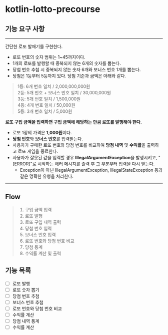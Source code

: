 # kotlin-lotto-precourse

## 기능 요구 사항

---
간단한 로또 발매기를 구현한다.

- 로또 번호의 숫자 범위는 1~45까지이다.  
- 1개의 로또를 발행할 때 중복되지 않는 6개의 숫자를 뽑는다.  
- 당첨 번호 추첨 시 중복되지 않는 숫자 6개와 보너스 번호 1개를 뽑는다.  
- 당첨은 1등부터 5등까지 있다. 당첨 기준과 금액은 아래와 같다.

>1등: 6개 번호 일치 / 2,000,000,000원  
2등: 5개 번호 + 보너스 번호 일치 / 30,000,000원  
3등: 5개 번호 일치 / 1,500,000원  
4등: 4개 번호 일치 / 50,000원  
5등: 3개 번호 일치 / 5,000원
  
**로또 구입 금액을 입력하면 구입 금액에 해당하는 만큼 로또를 발행해야 한다.**  
- 로또 1장의 가격은 **1,000원**이다.  
- **당첨 번호**와 **보너스 번호**를 입력받는다.  
- 사용자가 구매한 로또 번호와 당첨 번호를 비교하여 **당첨 내역** 및 **수익률**을 출력하고 로또 게임을 종료한다.  
- 사용자가 잘못된 값을 입력할 경우 **IllegalArgumentException**을 발생시키고, "[ERROR]"로 시작하는 에러 메시지를 출력 후 그 부분부터 입력을 다시 받는다.  
  - Exception이 아닌 IllegalArgumentException, IllegalStateException 등과 같은 명확한 유형을 처리한다.  
---
## Flow
> 1. 구입 금액 입력
> 2. 로또 발행
> 3. 로또 구입 내역 출력
> 4. 당첨 번호 입력
> 5. 보너스 번호 입력
> 6. 로또 번호와 당첨 번호 비교
> 7. 당첨 통계
> 8. 수익률 계산 및 출력

## 기능 목록


- [ ] 로또 발행
- [ ] 로또 숫자 뽑기
- [ ] 당첨 번호 추첨
- [ ] 보너스 번호 추첨
- [ ] 로또 번호와 당첨 번호 비교
- [ ] 수익률 계산
- [ ] 당첨 내역 통계
- [ ] 수익률 계산